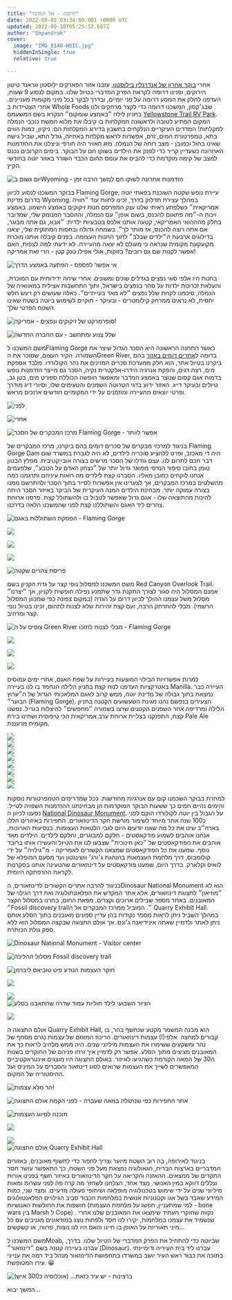 ```yaml
---
title: "דרומה - אל המדבר"
date: 2022-08-05 03:34:00.001 +0000 UTC
updated: 2022-08-18T05:25:52.687Z
author: "Shpandrak"
cover:
  image: "IMG_8140-HEIC.jpg"
  hiddenInSingle: true
  relative: true

---
```


אחרי [בוקר אחרון של אנדרנלין בילוסטון](https://shpandrak.blogspot.com/2022/08/blog-post_2.html), עזבנו אזור הפארקים ילוסטון וגראנד טיטון הירוקים, ופנינו דרומה לקראת הפרק המדברי בטיול שלנו. במקום לנסוע 9 שעות, העדפנו לחלק את המסע דרומה על פני יומיים, ובדרך לבקר בכל מיני מקומות מעניינים. אחרי הצטיידות ב Whole Foods שבג׳קסון, המשכנו דרומה כדי לקצר מרחקים ולנו בחניון לילה ״באמצע שומקום״ הנקרא בשם המשעמם [Yellowstone Trail RV Park](https://www.yellowstonetrailrvpark.com/?gclid=Cj0KCQjw3eeXBhD7ARIsAHjssr_q2T6FbpI46_dHNT6GiYiTFR4NxsVEArW26aQRPZFKW-nvkck_sQAaAl8hEALw_wcB). המקום הפתיע לטובה ולראשונה המקלחות בו קיבלו את מלוא חמשת כוכבי הנמלה למקלחות! המדדים העיקריים הנלקחים בחשבון בדירוג המקלחות הם: ניקיון, כמות הווים בתא, טמפרטורת המים, זרם, אפשרות לראש מקלחת באחיזה, גודל התא, שביל גישה שאינו בחול וכמובן - מצב רוחה של הנמלה. מזג האויר היה חורפי וניצלנו את ההזדמנות האחרונה כשעדיין קריר כדי לפנק את הילדים בשוקו חם על הבוקר. בימים הקרובים נכנס למצב של קימה מוקדמת כדי להביס את עומס החום הכבד השורר באזור יוטה בחודשי הקיץ. 

![](IMG_8008-HEIC.jpg "יום גשום בWyoming - הזדמנות אחרונה לשוקו חם למשך הרבה זמן")

בבוקר המשכנו לנסוע לכיוון Flaming Gorge, עיירת נופש שקטה השוכנת בפאתי יוטה בדרום מדינת Wyoming. במהלך עצירת תדלוק בדרך, זכינו לחוות עוד ״חוויה אמריקאית״ כשלפתע ראיתי שלט ענק המפרסם חנות זיקוקים באמצע הישמון. באמצע ויכוח ה-״מה פתאום להכנס, בשום אופן״ עם הנמלה, וההסבר המנומק שלי, שמדובר בחלק מהההואי האמריקאי, קטעה אותנו אלכס בטבעיות ילדית: ״אבא, גם אתה מבוגר, אם אתה רוצה להכנס, אז מותר לך״. בשמחה גדולה ובחסות המתוקית שלי, יצאנו בדילוגים ארבעת ה״ילדים שבלב״ לתוך החנות העצומה. בפנים קיבלה אותנו מוכרת מקועקעת מקומית שנראה כי מעולם לא יצאה מהעיירה. לא ידעתי למה לצפות, האם אפשר לקנות שם גם רובים? בזוקות, אולי אפילו טנק קטן - הרי זאת אמריקה! 

![](IMG_8023-HEIC.jpg "אי אפשר לפספס - הפתעה באמצע הדרך")

בחנות היו אלפי סוגי נפצים בגדלים שונים ומשונים. אחרי שיחה ידידותית עם המוכרת, והעלאת זכרונות ילדות על סחר בנפצים בישראל, ותוך התחשבות אצילית במאוואיה של הנמלה, סיכמנו לקחת שלל נפצים ״לא מאד בעייתיים״. כאלה שעושים רק רעש חלש יחסית, לא נראים ממרחק קילומטרים - ובעיקר - חוקיים לשימוש ביוטה בשטח שאינו השטח הפרטי שלך.

![](IMG_8014-HEIC.jpg "סופרמרקט של זיקוקים ונפצים - אמריקה!")

![](IMG_8017-HEIC.jpg "שלל צנוע ומתחשב - עם החברה החדשה")

משם המשכנו לFlaming Gorge כאשר התחנה הראשונה היא הסכר הגדול שיצר את השמורה. הקיר העצום, שסוכר את הGreen River, בדומה ל[אתרים דומים באזור](https://shpandrak.blogspot.com/2012/04/blog-post_15.html) בהם ביקרנו בטיול אחר, הוא חלק ממערכת סכרים המזינים את נהר הקולורדו. מלבד אספקת מים, רצח דגים, והפקת אנרגיה הידרו-אלקטרית נקיה, הסכר גם מייצר הזדמנות נופש בדמות אגם קסום שנוצר באמצע המדבר ומאפשר חופשה הכוללת ספורט מים, בטן גב, טיולים ובעיקר דייג. האזור ידוע בדגי הטרוטה השמנים והטעימים שלו, וסיורי דיג מודרך ופרטי יוצאים מהעיירה ומוזמנים על ידי המקומיים חודשים ארוכים מראש.


![](IMG_8085-HEIC.jpg "לפני")

![](IMG_8087-HEIC.jpg "אחרי")

![](IMG_8098-HEIC.jpg "מרכז המבקרים של הסכר Flaming Gorge - אפשר לוותר")

בניגוד למרכזי מבקרים של סכרים דומים בהם ביקרנו, מרכז המבקרים של Flaming Gorge Dam היה די מאכזב, ופרט ללהציע סוכריה לילדים, לא היה לגברת במשרד שום דבר חכם לתרום לנו. עצם גודלו של הסכר מרשים בצורה אובייקטיבית. מפלץ הבטון טומן בחובו סיפור הנדסי מפואר גדול יותר של ״נצחון האדם על הטבע״, שלפעמים אנחנו לוקחים כמובן מאליו. הסברנו קצת לילדים מה רואות עיניהם ותרגמנו כמה מהשלטים במרכז המבקרים, אך לצערינו אין אפשרות לסייר בתוך הסכר ולהתרשם ממנו בצורה עמוקה יותר. מבחינת הילדים המנה העיקרית של הביקר באיזור הסכר היתה להינות מהתוצאה שלו - אגם גדול שאפשר לטבול בו ולהשתולל קצת. פרסנו ארוחת צהרים ליד האגם והשתוללנו קצת לפני שהמשכנו הלאה בדרכנו.

![](IMG_8073-HEIC.jpg "הפסקת השתוללות באגם - Flaming Gorge")

![](IMG_8059-HEIC.jpg "")

![](IMG_0272-HEIC.jpg "")

![](IMG_8056-HEIC.jpg "")

![](IMG_8029-HEIC.jpg "פריסת צהרים שקטה")

משם המשכנו למסלול נופי קצר על גדת הקניון בשם Red Canyon Overlook Trail. אמנם המסלול היה סגור לצורך התקנת גדר שתמנע נפילה חופשית לקניון, אך ״יצרנו״ מסלול משל עצמנו ההולך לכיוון דרום על הגדה (במקום צפונה כפי שמכוון המסלול הרשמי). מבלי להתרחק הרבה, ועם קצת זהירות שלא לצנוח לתהום, זכינו בטיול נופי קצר ומרהיב.

![](IMG_8110-HEIC.jpg "צופים על ה Green River מבלי לצנוח לתוכו - Flaming Gorge")

![](IMG_8140-HEIC.jpg "")

![](IMG_0289-HEIC.jpg "")

![](IMG_8148-HEIC.jpg "")

למרות אפשרויות הבילוי המוצעות בעיירות על שפת האגם, אחרי ימים עמוסים באטרקציות העדפנו לנוח קצת בחניון הלילה הנחמד בו לנו בעיירה Manilla. העיירה כבר נמצאת בתוך גבולה של מדינת יוטה, ממש קרוב לאגם המלאכותי הגדול של ה״ערוץ הבוער״ (Flaming Gorge). הצעירים בנפשם נהנו מגינת השעשועים הקטנה בחניון הלילה ומרדיפה אחר השפנים הקטנים שרצו בשמורה ״מחפשים״ להיצלות בגריל. נפשנו קצת, התפנקנו בצליית ארוחת ערב אמריקאית הכי טיפוסית ושתינו בירת Pale Ale מקומית מרעננת.

![](IMG_8171-HEIC.jpg "")  
![](IMG_8173-HEIC.jpg "")  
![](IMG_8182-HEIC.jpg "")  
![](IMG_8184-HEIC.jpg "")  
![](IMG_8188-HEIC.jpg "")  
![](IMG_8197-HEIC.jpg "")  
![](IMG_8200-HEIC.jpg "")  
![](IMG_8201-HEIC.jpg "")

למחרת בבוקר השכמנו קום עם אנרגיות מחודשות. ככל שמדרימים הטמפרטורות נוסקות והימים נהיים חמים כך ששעות הבוקר המוקדמות הן מבחינתנו ההזדמנות השפויה לטייל. נסענו לכיוון ה [National Dinosaur Monument](https://www.nps.gov/dino/index.htm). על הגבול בין יוטה לקולורדו הוקם לפני כ100 שנה אתר מיוחד לשימור מורשת חקר הדינוזאורים. החפירות באיזורים הללו בארה״ב שינו את כל מה שאנו יודעים היום לגבי הלטאות העצומות. בנסיעות הארוכות, אנחנו אוהבים לשמוע פודקאסטים - חלקם למבוגרים, וחלקם לילדים. הילדים מאד אוהבים את הפודקאסטים של ״כאן חינוכית״ שצבעו לנו את הטיול והעשירו אותו ברובד נוסף. שמענו את כל הפודקאסטים שמצאנו הקשורים לאמריקה - מ״גילויה״ על ידי קולומבוס, דרך מלחמת העצמאות בהנהגת ג׳ורג׳ וושינגטון ועד מסעם המופלא של לואיס וקלארק. בדרך היום, שמענו פודקאסטים על דינוזאורים שהטעינה אותנו בסקרנות לקראת ההרפתקה היומית.

בניגוד להרבה אתרים הקשורים לדינוזאורים, הDinosaur National Monument הוא לא ״מוזיאון״ לתצוגת דינוזאורים, אלא אתר המקדש את הפלאונתולוגיה ואת דרך הגילוי של המאובנים. באתר מספר שבילים ארוכים וקצרים. מפאת החום, בחרנו במסלול הקצר ״Fossil discovery trail״. המוביל ממרכז המבקרים אל ה Quarry Exhibit Hall. במהלך השביל ניתן לראות מספר נקודות בהן עדיין ספונים מאובנים בתוך הסלע אותם ניתן לאתר ולדמיין שאתה אינידיאנה ג׳ונס. אך אולם התצוגה שבקצה המסלול הוא ללא ספק גולת הכותרת.

![](IMG_8211-HEIC.jpg "Dinosaur National Monument - Visitor center")

![](IMG_0346.PNG "מסלול ההליכה Fossil discovery trail")

![](IMG_0317-HEIC.jpg "חוקר העצמות הנודע פיט טוביאס ליברמן")

![](IMG_8214-HEIC.jpg "")

![](IMG_8225-HEIC.jpg "")  
![](IMG_8226-HEIC.jpg "הציור השבועי לילד חוליות עמוד שדרה שהתאבנו בסלע")

![](IMG_8227-HEIC.jpg "")

אולם התצוגה ה Quarry Exhibit Hall, הוא מבנה המשמר מקטע שנחשף בהר, בו קבורים למחצה  אלפי(!) עצמות דינוזאורים. הריכוז המוגזם של עצמות נגרם מסחף של נהר ומשקעים ששימרו את העצמות מיליוני שנים. היה ממש מלהיב לראות כך את המאובנים מציצים מתוך הסלע. אפשר רק לדמיין איך זרחו פניהם של החוקרים בשנות ה30 של המאה הקודמת כשהגיעו לאיזור. באולם התצוגה היו מוצגים אינטראקטיביים המאפשרים לשייך את העצמות שרואים לסוג דינוזאור והסברים על המינים ועל ההיסטוריה של המקום.

![](IMG_8233-HEIC.jpg "הר מלא עצמות!")

![](681325122.452762.jpg "אתר החפירות כפי שנתגלה במאה שעברה - לפני הקמת אולם התצוגה")

![](IMG_8240-HEIC.jpg "תוכנה לסיווג העצמות")

![](IMG_8243-HEIC.jpg "")

![](IMG_8249-HEIC.jpg "")  
![](IMG_8252-HEIC.jpg "אולם התצוגה Quarry Exhibit Hall")

בניגוד לאירופה, בה רוב השטח מיוער וצריך לחפור כדי לחשוף מאובנים, באזורים המדבריים בארצות הברית, הגאולוגיה נמצאת מעל פני השטח, כך התאפשר עושר חסר התקדים של ממצאים. ההאזנה והקריאה על חקר הדינוזאורים באיזור חשף בפנינו אורות וצללים דווקא במין האנושי. מצד אחד, הצלחנו לשחזר מה קרה פה לפני עשרות ומאות מיליוני שנים על ידי שימוש בטכנולוגיה מופלאה ושיתופי פעולה מדעיים. ומצד שני, כמות המידע שאבד בשל אגו וקטנוניות אנושית במלחמות הכבוד סביב הגילויים הפלאנטולוגים חושפות את החולשות האנושיות (למי שמתעניין, חפשו על מלחמת העצמות - bone wars בין Marsh ל Cope) . נקווה שחוקרי העתיד שימצאו את המאובנים שלנו אחרי שנשמיד את עצמנו במלחמות, יקירו לנו חסד ולפחות נוצג במוזיאונים מגניבים עם כל מיני תאוריות על האופן בו חיינו והאם היו לנו נוצות, פרווה, או קשקשים…

משם המשכנו לMoab, שביוטה כדי להתחיל את הפרק המדברי של הטיול שלנו. בדרך, עברנו בעיירה קטנה בשם ״דינוזאור״ (Dinosaur). עברנו ליד בית העיריה ודימיינתי בתוכה את כבוד ראש העיר יושב במשרדו בתחפושת הדינוזאור מנהל ביד רמה את ענייני עירו המטופשת. 😀 

![](IMG_0339.PNG "ברצינות - יש עיר כזאת... (אוכלוסיה כ300 איש)")

המשך יבוא...
